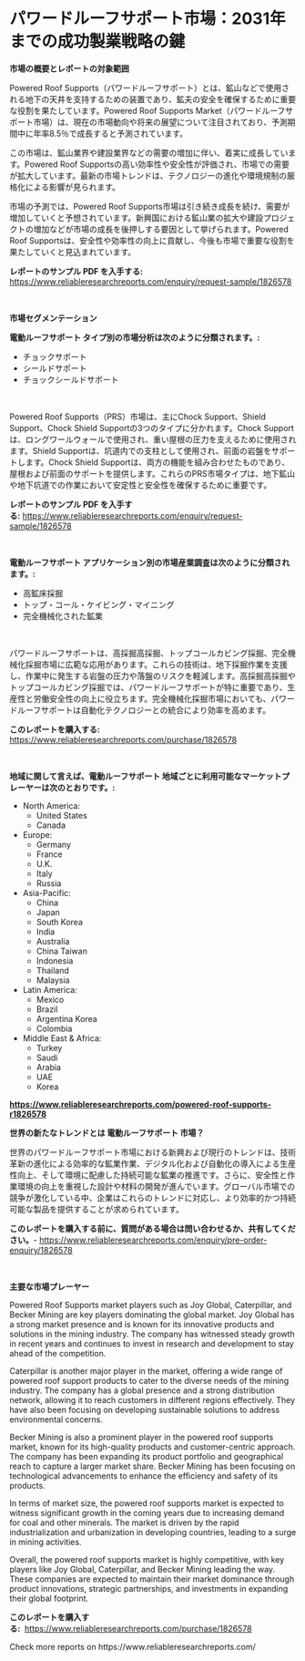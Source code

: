 <p><h1>パワードルーフサポート市場：2031年までの成功製業戦略の鍵</h1></p><p><strong>市場の概要とレポートの対象範囲</strong></p>
<p><p>Powered Roof Supports（パワードルーフサポート）とは、鉱山などで使用される地下の天井を支持するための装置であり、鉱夫の安全を確保するために重要な役割を果たしています。Powered Roof Supports Market（パワードルーフサポート市場）は、現在の市場動向や将来の展望について注目されており、予測期間中に年率8.5％で成長すると予測されています。</p><p>この市場は、鉱山業界や建設業界などの需要の増加に伴い、着実に成長しています。Powered Roof Supportsの高い効率性や安全性が評価され、市場での需要が拡大しています。最新の市場トレンドは、テクノロジーの進化や環境規制の厳格化による影響が見られます。</p><p>市場の予測では、Powered Roof Supports市場は引き続き成長を続け、需要が増加していくと予想されています。新興国における鉱山業の拡大や建設プロジェクトの増加などが市場の成長を後押しする要因として挙げられます。Powered Roof Supportsは、安全性や効率性の向上に貢献し、今後も市場で重要な役割を果たしていくと見込まれています。</p></p>
<p><strong>レポートのサンプル PDF を入手する:</strong> <a href="https://www.reliableresearchreports.com/enquiry/request-sample/1826578">https://www.reliableresearchreports.com/enquiry/request-sample/1826578</a></p>
<p>&nbsp;</p>
<p><strong>市場セグメンテーション</strong></p>
<p><strong>電動ルーフサポート タイプ別の市場分析は次のように分類されます。:</strong></p>
<p><ul><li>チョックサポート</li><li>シールドサポート</li><li>チョックシールドサポート</li></ul></p>
<p>&nbsp;</p>
<p><p>Powered Roof Supports（PRS）市場は、主にChock Support、Shield Support、Chock Shield Supportの3つのタイプに分かれます。Chock Supportは、ロングワールウォールで使用され、重い屋根の圧力を支えるために使用されます。Shield Supportは、坑道内での支柱として使用され、前面の岩盤をサポートします。Chock Shield Supportは、両方の機能を組み合わせたものであり、屋根および前面のサポートを提供します。これらのPRS市場タイプは、地下鉱山や地下坑道での作業において安定性と安全性を確保するために重要です。</p></p>
<p><strong>レポートのサンプル PDF を入手する:</strong>&nbsp;<a href="https://www.reliableresearchreports.com/enquiry/request-sample/1826578">https://www.reliableresearchreports.com/enquiry/request-sample/1826578</a></p>
<p>&nbsp;</p>
<p><strong> 電動ルーフサポート アプリケーション別の市場産業調査は次のように分類されます。:</strong></p>
<p><ul><li>高鉱床採掘</li><li>トップ・コール・ケイビング・マイニング</li><li>完全機械化された鉱業</li></ul></p>
<p>&nbsp;</p>
<p><p>パワードルーフサポートは、高採掘高採掘、トップコールカビング採掘、完全機械化採掘市場に広範な応用があります。これらの技術は、地下採掘作業を支援し、作業中に発生する岩盤の圧力や落盤のリスクを軽減します。高採掘高採掘やトップコールカビング採掘では、パワードルーフサポートが特に重要であり、生産性と労働安全性の向上に役立ちます。完全機械化採掘市場においても、パワードルーフサポートは自動化テクノロジーとの統合により効率を高めます。</p></p>
<p><strong>このレポートを購入する:</strong>&nbsp; <a href="https://www.reliableresearchreports.com/purchase/1826578">https://www.reliableresearchreports.com/purchase/1826578</a></p>
<p>&nbsp;</p>
<p><strong>地域に関して言えば、電動ルーフサポート 地域ごとに利用可能なマーケットプレーヤーは次のとおりです。:</strong></p>
<p><ul>
    <li>
        North America:
        <ul>
            <li>United States</li>
            <li>Canada</li>
        </ul>
    </li>
    <li>
        Europe:
        <ul>
            <li>Germany</li>
            <li>France</li>
            <li>U.K.</li>
            <li>Italy</li>
            <li>Russia</li>
        </ul>
    </li>
    <li>
        Asia-Pacific:
        <ul>
            <li>China</li>
            <li>Japan</li>
            <li>South Korea</li>
            <li>India</li>
            <li>Australia</li>
            <li>China Taiwan</li>
            <li>Indonesia</li>
            <li>Thailand</li>
            <li>Malaysia</li>
        </ul>
    </li>
    <li>
        Latin America:
        <ul>
            <li>Mexico</li>
            <li>Brazil</li>
            <li>Argentina Korea</li>
            <li>Colombia</li>
        </ul>
    </li>
    <li>
        Middle East & Africa:
        <ul>
            <li>Turkey</li>
            <li>Saudi</li>
            <li>Arabia</li>
            <li>UAE</li>
            <li>Korea</li>
        </ul>
    </li>
    </ul></p>
<p><strong><a href="https://www.reliableresearchreports.com/powered-roof-supports-r1826578">https://www.reliableresearchreports.com/powered-roof-supports-r1826578</a></strong>&nbsp;</p>
<p><strong>世界の新たなトレンドとは 電動ルーフサポート 市場？</strong></p>
<p><p>世界のパワードルーフサポート市場における新興および現行のトレンドは、技術革新の進化による効率的な鉱業作業、デジタル化および自動化の導入による生産性向上、そして環境に配慮した持続可能な鉱業の推進です。さらに、安全性と作業環境の向上を重視した設計や材料の開発が進んでいます。グローバル市場での競争が激化している中、企業はこれらのトレンドに対応し、より効率的かつ持続可能な製品を提供することが求められています。</p></p>
<p><strong>このレポートを購入する前に、質問がある場合は問い合わせるか、共有してください。</strong>- <a href="https://www.reliableresearchreports.com/enquiry/pre-order-enquiry/1826578">https://www.reliableresearchreports.com/enquiry/pre-order-enquiry/1826578</a></p>
<p>&nbsp;</p>
<p><strong>主要な市場プレーヤー</strong></p>
<p><p>Powered Roof Supports market players such as Joy Global, Caterpillar, and Becker Mining are key players dominating the global market. Joy Global has a strong market presence and is known for its innovative products and solutions in the mining industry. The company has witnessed steady growth in recent years and continues to invest in research and development to stay ahead of the competition.</p><p>Caterpillar is another major player in the market, offering a wide range of powered roof support products to cater to the diverse needs of the mining industry. The company has a global presence and a strong distribution network, allowing it to reach customers in different regions effectively. They have also been focusing on developing sustainable solutions to address environmental concerns.</p><p>Becker Mining is also a prominent player in the powered roof supports market, known for its high-quality products and customer-centric approach. The company has been expanding its product portfolio and geographical reach to capture a larger market share. Becker Mining has been focusing on technological advancements to enhance the efficiency and safety of its products.</p><p>In terms of market size, the powered roof supports market is expected to witness significant growth in the coming years due to increasing demand for coal and other minerals. The market is driven by the rapid industrialization and urbanization in developing countries, leading to a surge in mining activities.</p><p>Overall, the powered roof supports market is highly competitive, with key players like Joy Global, Caterpillar, and Becker Mining leading the way. These companies are expected to maintain their market dominance through product innovations, strategic partnerships, and investments in expanding their global footprint.</p></p>
<p><strong>このレポートを購入する:</strong>&nbsp;&nbsp;<a href="https://www.reliableresearchreports.com/purchase/1826578">https://www.reliableresearchreports.com/purchase/1826578</a></p>
<p>Check more reports on https://www.reliableresearchreports.com/</p>